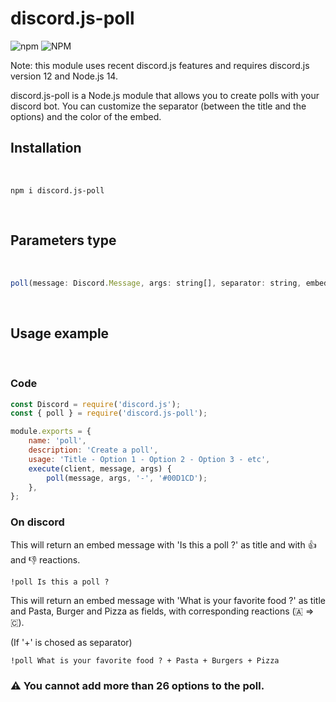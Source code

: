 # discord.js-poll

![npm](https://img.shields.io/npm/v/discord.js-poll)
![NPM](https://img.shields.io/npm/l/discord.js-poll)

Note: this module uses recent discord.js features and requires discord.js version 12 and Node.js 14.

discord.js-poll is a Node.js module that allows you to create polls with your discord bot. You can customize the separator (between the title and the options) and the color of the embed.

## Installation 

<br>

```
npm i discord.js-poll
```

<br>

## Parameters type

<br>

```JavaScript
poll(message: Discord.Message, args: string[], separator: string, embedColor: Discord.ColorResolvable)
```

<br>

## Usage example

<br>

### Code

```JavaScript
const Discord = require('discord.js');
const { poll } = require('discord.js-poll');

module.exports = {
	name: 'poll',
	description: 'Create a poll',
	usage: 'Title - Option 1 - Option 2 - Option 3 - etc',
	execute(client, message, args) {
		poll(message, args, '-', '#00D1CD');
	},
};
```

### On discord

This will return an embed message with 'Is this a poll ?' as title and with 👍 and 👎 reactions.

```
!poll Is this a poll ?
```

This will return an embed message with 'What is your favorite food ?' as title and Pasta, Burger and Pizza as fields, with corresponding reactions (🇦 => 🇨).

(If '+' is chosed as separator)

```
!poll What is your favorite food ? + Pasta + Burgers + Pizza
```

### ⚠️ You cannot add more than 26 options to the poll. 